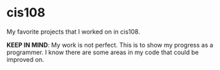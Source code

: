 # cis108
My favorite projects that I worked on in cis108.

**KEEP IN MIND**:
My work is not perfect. This is to show my progress as a programmer. I know there are some areas in my code that could be improved on. 
